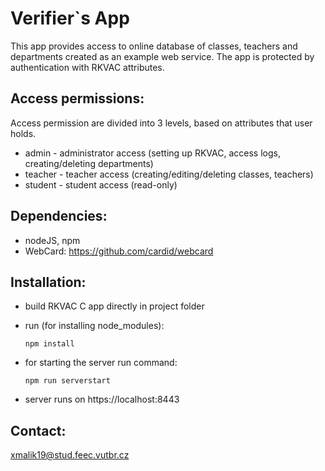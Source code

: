 # Verifier`s App
This app provides access to online database of classes, teachers and departments created as an example web service. The app is protected by authentication with RKVAC attributes.

## Access permissions:
Access permission are divided into 3 levels, based on attributes that user holds.
- admin - administrator access (setting up RKVAC, access logs, creating/deleting departments)
- teacher - teacher access (creating/editing/deleting classes, teachers) 
- student - student access (read-only)

## Dependencies:
- nodeJS, npm
- WebCard: https://github.com/cardid/webcard

## Installation:
- build RKVAC C app directly in project folder
- run (for installing node_modules):
  
  `npm install`
- for starting the server run command:
  
  `npm run serverstart`
- server runs on https://localhost:8443

## Contact:
xmalik19@stud.feec.vutbr.cz